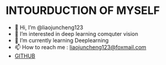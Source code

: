 # INTOURDUCTION OF MYSELF

- 👋 Hi, I’m @liaojuncheng123
- 👀 I’m interested in deep learning comquter vision 
- 🌱 I’m currently learning Deeplearning
- 📫 How to reach me : liaojuncheng123@foxmail.com
- [GITHUB](https://github.com/liaojuncheng123)


<!---
liaojuncheng123/liaojuncheng123 is a ✨ special ✨ repository because its `README.md` (this file) appears on your GitHub profile.
You can click the Preview link to take a look at your changes.
--->
